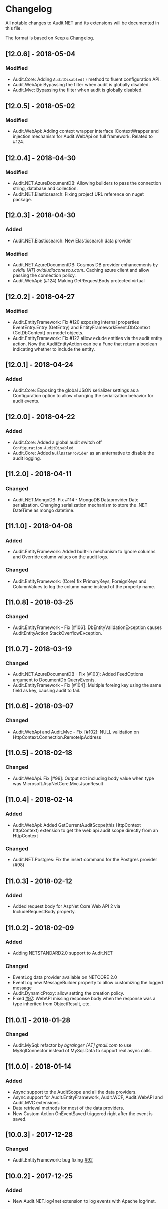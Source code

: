 # Changelog
All notable changes to Audit.NET and its extensions will be documented in this file.

The format is based on [Keep a Changelog](http://keepachangelog.com/en/1.0.0/).

## [12.0.6] - 2018-05-04
### Modified
- Audit.Core: Adding `AuditDisabled()` method to fluent configuration API.
- Audit.WebApi: Bypassing the filter when audit is globally disabled.
- Audit.Mvc: Bypassing the filter when audit is globally disabled.

## [12.0.5] - 2018-05-02
### Modified
- Audit.WebApi: Adding context wrapper interface IContextWrapper and injection mechanism for Audit.WebApi on full framework. Related to #124.

## [12.0.4] - 2018-04-30
### Modified
- Audit.NET.AzureDocumentDB: Allowing builders to pass the connection string, database and collection.
- Audit.NET.Elasticsearch: Fixing project URL reference on nuget package.

## [12.0.3] - 2018-04-30
### Added
- Audit.NET.Elasticsearch: New Elasticsearch data provider

### Modified
- Audit.NET.AzureDocumentDB: Cosmos DB provider enhancements by _ovidiu [AT] ovidiudiaconescu.com_. Caching azure client and allow passing the connection policy.
- Audit.WebApi: (#124) Making GetRequestBody protected virtual

## [12.0.2] - 2018-04-27
### Modified
- Audit.EntityFramework: Fix #120 exposing internal properties EventEntry.Entry (GetEntry) and EntityFrameworkEvent.DbContext (GetDbContext) on model objects.
- Audit.EntityFramework: Fix #122 allow exlude entities via the audit entity action. Now the AuditEntityAction can be a Func that return a boolean indicating whether to include the entity.


## [12.0.1] - 2018-04-24
### Added
- Audit.Core: Exposing the global JSON serializer settings as a Configuration option to allow changing the serialization behavior for audit events.
 
## [12.0.0] - 2018-04-22
### Added
- Audit.Core: Added a global audit switch off `Configuration.AuditDisabled`.
- Audit.Core: Added `NullDataProvider` as an anternative to disable the audit logging.


## [11.2.0] - 2018-04-11
### Changed
- Audit.NET.MongoDB: Fix #114 - MongoDB Dataprovider Date serialization. Changing serialization mechanism to store the .NET DateTime as mongo datetime.

## [11.1.0] - 2018-04-08
### Added
- Audit.EntityFramework: Added built-in mechanism to Ignore columns and Override column values on the audit logs.

### Changed
- Audit.EntityFramework: (Core) fix PrimaryKeys, ForeignKeys and ColumnValues to log the column name instead of the property name.


## [11.0.8] - 2018-03-25
### Changed
- Audit.EntityFramework - Fix [#106]: DbEntityValidationException causes AuditEntityAction StackOverflowException.

## [11.0.7] - 2018-03-19
### Changed
- Audit.NET.AzureDocumentDB - Fix [#103]: Added FeedOptions argument to DocumentDb QueryEvents.
- Audit.EntityFramework - Fix [#104]: Multiple foreing key using the same field as key, causing audit to fail.

## [11.0.6] - 2018-03-07
### Changed
- Audit.WebApi and Audit.Mvc - Fix [#102]: NULL validation on HttpContext.Connection.RemoteIpAddress 


## [11.0.5] - 2018-02-18
### Changed
- Audit.WebApi. Fix [#99]: Output not including body value when type was Microsoft.AspNetCore.Mvc.JsonResult

## [11.0.4] - 2018-02-14
### Added
- Audit.WebApi: Added GetCurrentAuditScope(this HttpContext httpContext) extension to get the web api audit scope directly from an HttpContext

### Changed
- Audit.NET.Postgres: Fix the insert command for the Postgres provider (#98)

## [11.0.3] - 2018-02-12
### Added
- Added request body for AspNet Core Web API 2 via IncludeRequestBody property.

## [11.0.2] - 2018-02-09
### Added
- Adding NETSTANDARD2.0 support to Audit.NET 

### Changed
- EventLog data provider available on NETCORE 2.0
- EventLog new MessageBuilder property to allow customizing the logged message
- Audit.DynamicProxy: allow setting the creation policy.
- Fixed [#97](https://github.com/thepirat000/Audit.NET/issues/97): WebAPI missing response body when the response was a type inherited from ObjectResult, etc. 

## [11.0.1] - 2018-01-28
### Changed
- Audit.MySql: refactor by _bgrainger [AT] gmail.com_ to use MySqlConnector instead of MySql.Data to support real async calls.

## [11.0.0] - 2018-01-14
### Added
- Async support to the AuditScope and all the data providers.
- Async support for Audit.EntityFramework, Audit.WCF, Audit.WebAPI and Audit.MVC extensions.
- Data retrieval methods for most of the data providers.
- New Custom Action OnEventSaved triggered right after the event is saved.

## [10.0.3] - 2017-12-28
### Changed
- Audit.EntityFramework: bug fixing [#92](https://github.com/thepirat000/Audit.NET/issues/92)

## [10.0.2] - 2017-12-25
### Added
- New Audit.NET.log4net extension to log events with Apache log4net.



